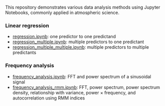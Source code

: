 This repository demonstrates various data analysis methods using Jupyter Notebooks, commonly applied in atmospheric science.

### Linear regression
- [regression.ipynb](https://github.com/kinyatoride/general/blob/master/regression.ipynb): one predictor to one predictand
- [regression_multiple.ipynb](https://github.com/kinyatoride/general/blob/master/regression_multiple.ipynb): multiple predictors to one predictant
- [regression_multiple_multiple.ipynb](https://github.com/kinyatoride/general/blob/master/regression_multiple_to_multiple.ipynb): multiple predictors to multiple predictants

### Frequency analysis
- [frequency_analysis.ipynb](https://github.com/kinyatoride/general/blob/master/frequency_analysis.ipynb): FFT and power spectrum of a sinusoidal signal
- [frequency_analysis_rmm.ipynb](https://github.com/kinyatoride/general/blob/master/frequency_analysis_rmm.ipynb): FFT, power spectrum, power spectrum density, relationship with variance, power × frequency, and autocorrelation using RMM indices